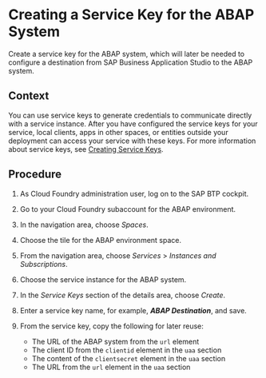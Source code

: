 <!-- loio7af8259f4b2a4a2b9ef2fa42b436fb7e -->

# Creating a Service Key for the ABAP System

Create a service key for the ABAP system, which will later be needed to configure a destination from SAP Business Application Studio to the ABAP system.



<a name="loio7af8259f4b2a4a2b9ef2fa42b436fb7e__context_dxj_dst_q2b"/>

## Context

You can use service keys to generate credentials to communicate directly with a service instance. After you have configured the service keys for your service, local clients, apps in other spaces, or entities outside your deployment can access your service with these keys. For more information about service keys, see [Creating Service Keys](https://help.sap.com/viewer/09cc82baadc542a688176dce601398de/Cloud/en-US/6fcac08409db4b0f9ad55a6acd4d31c5.html).



<a name="loio7af8259f4b2a4a2b9ef2fa42b436fb7e__steps_ztx_bpm_z2b"/>

## Procedure

1.  As Cloud Foundry administration user, log on to the SAP BTP cockpit.

2.  Go to your Cloud Foundry subaccount for the ABAP environment.

3.  In the navigation area, choose *Spaces*.

4.  Choose the tile for the ABAP environment space.

5.  From the navigation area, choose *Services* \> *Instances and Subscriptions*.

6.  Choose the service instance for the ABAP system.

7.  In the *Service Keys* section of the details area, choose *Create*.

8.  Enter a service key name, for example, ***ABAP Destination***, and save.

9.  From the service key, copy the following for later reuse:

    -   The URL of the ABAP system from the `url` element
    -   The client ID from the `clientid` element in the `uaa` section
    -   The content of the `clientsecret` element in the `uaa` section
    -   The URL from the `url` element in the `uaa` section

